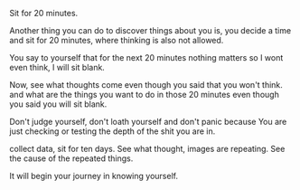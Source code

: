 Sit for 20 minutes.

Another thing you can do to discover things about you is, you decide a time and sit for 20 minutes, where thinking is also not allowed. 

You say to yourself that for the next 20 minutes nothing matters so I wont even think, I will sit blank.

Now, see what thoughts come even though you said that you won't think.
and what are the things you want to do in those 20 minutes even though you said you will sit blank.

Don't judge yourself, don't loath yourself and don't panic because You are just checking or testing the depth of the shit you are in.

collect data, sit for ten days. See what thought, images are repeating. See the cause of the repeated things.

It will begin your journey in knowing yourself.